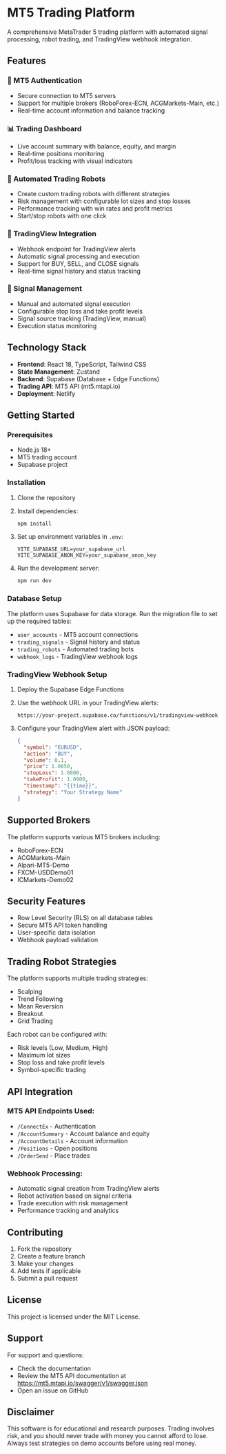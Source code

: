# MT5 Trading Platform

A comprehensive MetaTrader 5 trading platform with automated signal processing, robot trading, and TradingView webhook integration.

## Features

### 🔐 MT5 Authentication
- Secure connection to MT5 servers
- Support for multiple brokers (RoboForex-ECN, ACGMarkets-Main, etc.)
- Real-time account information and balance tracking

### 📊 Trading Dashboard
- Live account summary with balance, equity, and margin
- Real-time positions monitoring
- Profit/loss tracking with visual indicators

### 🤖 Automated Trading Robots
- Create custom trading robots with different strategies
- Risk management with configurable lot sizes and stop losses
- Performance tracking with win rates and profit metrics
- Start/stop robots with one click

### 📡 TradingView Integration
- Webhook endpoint for TradingView alerts
- Automatic signal processing and execution
- Support for BUY, SELL, and CLOSE signals
- Real-time signal history and status tracking

### 🔄 Signal Management
- Manual and automated signal execution
- Configurable stop loss and take profit levels
- Signal source tracking (TradingView, manual)
- Execution status monitoring

## Technology Stack

- **Frontend**: React 18, TypeScript, Tailwind CSS
- **State Management**: Zustand
- **Backend**: Supabase (Database + Edge Functions)
- **Trading API**: MT5 API (mt5.mtapi.io)
- **Deployment**: Netlify

## Getting Started

### Prerequisites
- Node.js 18+ 
- MT5 trading account
- Supabase project

### Installation

1. Clone the repository
2. Install dependencies:
   ```bash
   npm install
   ```

3. Set up environment variables in `.env`:
   ```
   VITE_SUPABASE_URL=your_supabase_url
   VITE_SUPABASE_ANON_KEY=your_supabase_anon_key
   ```

4. Run the development server:
   ```bash
   npm run dev
   ```

### Database Setup

The platform uses Supabase for data storage. Run the migration file to set up the required tables:

- `user_accounts` - MT5 account connections
- `trading_signals` - Signal history and status
- `trading_robots` - Automated trading bots
- `webhook_logs` - TradingView webhook logs

### TradingView Webhook Setup

1. Deploy the Supabase Edge Functions
2. Use the webhook URL in your TradingView alerts:
   ```
   https://your-project.supabase.co/functions/v1/tradingview-webhook
   ```

3. Configure your TradingView alert with JSON payload:
   ```json
   {
     "symbol": "EURUSD",
     "action": "BUY",
     "volume": 0.1,
     "price": 1.0850,
     "stopLoss": 1.0800,
     "takeProfit": 1.0900,
     "timestamp": "{{time}}",
     "strategy": "Your Strategy Name"
   }
   ```

## Supported Brokers

The platform supports various MT5 brokers including:
- RoboForex-ECN
- ACGMarkets-Main
- Alpari-MT5-Demo
- FXCM-USDDemo01
- ICMarkets-Demo02

## Security Features

- Row Level Security (RLS) on all database tables
- Secure MT5 API token handling
- User-specific data isolation
- Webhook payload validation

## Trading Robot Strategies

The platform supports multiple trading strategies:
- Scalping
- Trend Following
- Mean Reversion
- Breakout
- Grid Trading

Each robot can be configured with:
- Risk levels (Low, Medium, High)
- Maximum lot sizes
- Stop loss and take profit levels
- Symbol-specific trading

## API Integration

### MT5 API Endpoints Used:
- `/ConnectEx` - Authentication
- `/AccountSummary` - Account balance and equity
- `/AccountDetails` - Account information
- `/Positions` - Open positions
- `/OrderSend` - Place trades

### Webhook Processing:
- Automatic signal creation from TradingView alerts
- Robot activation based on signal criteria
- Trade execution with risk management
- Performance tracking and analytics

## Contributing

1. Fork the repository
2. Create a feature branch
3. Make your changes
4. Add tests if applicable
5. Submit a pull request

## License

This project is licensed under the MIT License.

## Support

For support and questions:
- Check the documentation
- Review the MT5 API documentation at https://mt5.mtapi.io/swagger/v1/swagger.json
- Open an issue on GitHub

## Disclaimer

This software is for educational and research purposes. Trading involves risk, and you should never trade with money you cannot afford to lose. Always test strategies on demo accounts before using real money.